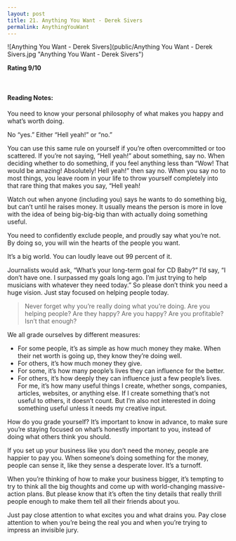 ```yaml
---
layout: post
title: 21. Anything You Want - Derek Sivers
permalink: AnythingYouWant
---
```


![Anything You Want - Derek Sivers](public/Anything You Want - Derek Sivers.jpg "Anything You Want - Derek Sivers")
 

**Rating 9/10** 

<br>

#### Reading Notes:

You need to know your personal philosophy of what makes you happy and what’s worth doing.

No “yes.” Either “Hell yeah!” or “no.”

You can use this same rule on yourself if you’re often overcommitted or too scattered. If you’re not saying, “Hell yeah!” about something, say no. When deciding whether to do something, if you feel anything less than “Wow! That would be amazing! Absolutely! Hell yeah!” then say no.
When you say no to most things, you leave room in your life to throw yourself completely into that rare thing that makes you say, “Hell yeah!

Watch out when anyone (including you) says he wants to do something big, but can’t until he raises money. It usually means the person is more in love with the idea of being big-big-big than with actually doing something useful.

You need to confidently exclude people, and proudly say what you’re not. By doing so, you will win the hearts of the people you want.

It’s a big world. You can loudly leave out 99 percent of it.

Journalists would ask, “What’s your long-term goal for CD Baby?” I’d say, “I don’t have one. I surpassed my goals long ago. I’m just trying to help musicians with whatever they need today.”
So please don’t think you need a huge vision. Just stay focused on helping people today.

> Never forget why you’re really doing what you’re doing. Are you helping people? Are they happy? Are you happy? Are you profitable? Isn’t that enough?

We all grade ourselves by different measures:
* For some people, it’s as simple as how much money they make. When their net worth is going up, they know they’re doing well.
* For others, it’s how much money they give.
* For some, it’s how many people’s lives they can influence for the better.
* For others, it’s how deeply they can influence just a few people’s lives.
For me, it’s how many useful things I create, whether songs, companies, articles, websites, or anything else. If I create something that’s not useful to others, it doesn’t count. But I’m also not interested in doing something useful unless it needs my creative input.

How do you grade yourself?
It’s important to know in advance, to make sure you’re staying focused on what’s honestly important to you, instead of doing what others think you should.

If you set up your business like you don’t need the money, people are happier to pay you. When someone’s doing something for the money, people can sense it, like they sense a desperate lover. It’s a turnoff.

When you’re thinking of how to make your business bigger, it’s tempting to try to think all the big thoughts and come up with world-changing massive-action plans. But please know that it’s often the tiny details that really thrill people enough to make them tell all their friends about you.

Just pay close attention to what excites you and what drains you. Pay close attention to when you’re being the real you and when you’re trying to impress an invisible jury.

